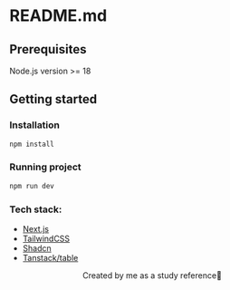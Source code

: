 # README.md

## Prerequisites
Node.js version >= 18

## Getting started

### Installation
```bash
npm install
```

### Running project
```bash
npm run dev
```

### Tech stack:
* [Next.js](https://nextjs.org/)
* [TailwindCSS](https://tailwindcss.com/)
* [Shadcn](https://ui.shadcn.com/)
* [Tanstack/table](https://tanstack.com/table/latest)

<footer align="center">
  Created by me as a study reference📝
</footer>
